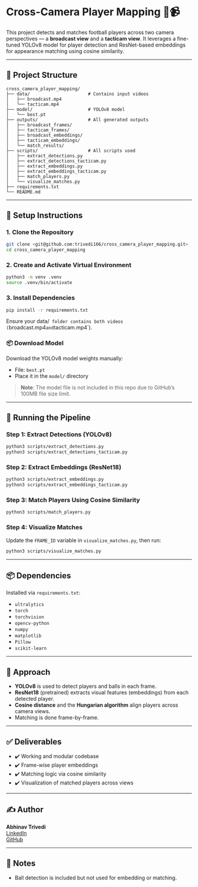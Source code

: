 # Cross-Camera Player Mapping 🏃📹

This project detects and matches football players across two camera perspectives — a **broadcast view** and a **tacticam view**. It leverages a fine-tuned YOLOv8 model for player detection and ResNet-based embeddings for appearance matching using cosine similarity.

---

## 📁 Project Structure

```
cross_camera_player_mapping/
├── data/                      # Contains input videos
│   ├── broadcast.mp4
│   └── tacticam.mp4
├── model/                     # YOLOv8 model
│   └── best.pt
├── outputs/                   # All generated outputs
│   ├── broadcast_frames/
│   ├── tacticam_frames/
│   ├── broadcast_embeddings/
│   ├── tacticam_embeddings/
│   └── match_results/
├── scripts/                   # All scripts used
│   ├── extract_detections.py
│   ├── extract_detections_tacticam.py
│   ├── extract_embeddings.py
│   ├── extract_embeddings_tacticam.py
│   ├── match_players.py
│   └── visualize_matches.py
├── requirements.txt
└── README.md
```

---

## 🔧 Setup Instructions

### 1. Clone the Repository

```bash
git clone <git@github.com:trivedi166/cross_camera_player_mapping.git>
cd cross_camera_player_mapping
```

### 2. Create and Activate Virtual Environment

```bash
python3 -m venv .venv
source .venv/bin/activate
```

### 3. Install Dependencies

```bash
pip install -r requirements.txt
```

Ensure your data/` folder contains both videos (`broadcast.mp4` and `tacticam.mp4`).

### 📦 Download Model

Download the YOLOv8 model weights manually:

- File: `best.pt`
- Place it in the `model/` directory

> **Note**: The model file is not included in this repo due to GitHub’s 100MB file size limit.


---

## 🚀 Running the Pipeline

### Step 1: Extract Detections (YOLOv8)
```bash
python3 scripts/extract_detections.py
python3 scripts/extract_detections_tacticam.py
```

### Step 2: Extract Embeddings (ResNet18)
```bash
python3 scripts/extract_embeddings.py
python3 scripts/extract_embeddings_tacticam.py
```

### Step 3: Match Players Using Cosine Similarity
```bash
python3 scripts/match_players.py
```

### Step 4: Visualize Matches
Update the `FRAME_ID` variable in `visualize_matches.py`, then run:
```bash
python3 scripts/visualize_matches.py
```

---

## 📦 Dependencies

Installed via `requirements.txt`:
- `ultralytics`
- `torch`
- `torchvision`
- `opencv-python`
- `numpy`
- `matplotlib`
- `Pillow`
- `scikit-learn`

---

## 🧠 Approach

- **YOLOv8** is used to detect players and balls in each frame.
- **ResNet18** (pretrained) extracts visual features (embeddings) from each detected player.
- **Cosine distance** and the **Hungarian algorithm** align players across camera views.
- Matching is done frame-by-frame.

---

## ✅ Deliverables

- ✔️ Working and modular codebase
- ✔️ Frame-wise player embeddings
- ✔️ Matching logic via cosine similarity
- ✔️ Visualization of matched players across views

---

## ✍️ Author

**Abhinav Trivedi**  
[LinkedIn](www.linkedin.com/in/abhinav-trivedi-04526b123)  
[GitHub](https://github.com/trivedi166)

---

## 📌 Notes

- Ball detection is included but not used for embedding or matching.
